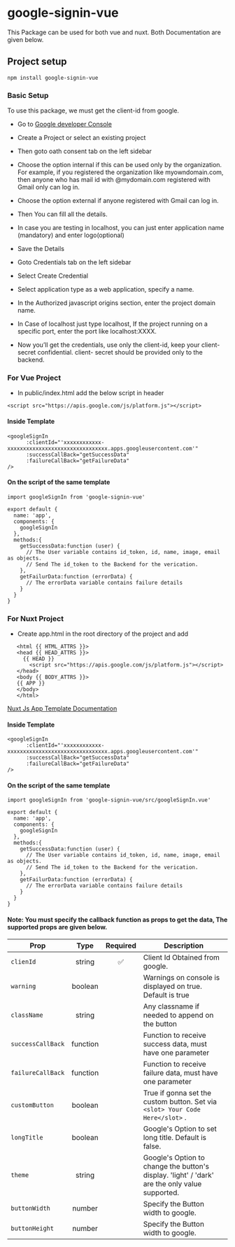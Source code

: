 # google-signin-vue

This Package can be used for both vue and nuxt. Both Documentation are given below.

## Project setup
```
npm install google-signin-vue
```
### Basic Setup
 To use this package, we must get the client-id from google. 
 
 - Go to [Google developer Console](https://console.developers.google.com/apis/dashboard)
 
 - Create a Project or select an existing project
 
 - Then goto oath consent tab on the left sidebar
 
 - Choose the option internal if this can be used only by the organization. For example, if you registered the organization like myowndomain.com, then anyone who has mail id with @mydomain.com registered with Gmail only can log in.
 
 - Choose the option external if anyone registered with Gmail can log in.
 
 - Then You can fill all the details.
 
 - In case you are testing in localhost, you can just enter application name (mandatory) and enter logo(optional) 
 
 - Save the Details
 
 - Goto Credentials tab on the left sidebar
 
 - Select Create Credential
 
 - Select application type as a web application, specify a name.
 
 - In the Authorized javascript origins section, enter the project domain name.
 
 - In Case of localhost just type localhost, If the project running on a specific port, enter the port like localhost:XXXX.
 
 - Now you’ll get the credentials, use only the client-id, keep your client- secret confidential. client- secret should be provided only to the backend.

### For Vue Project
- In public/index.html add the below script in header
```
<script src="https://apis.google.com/js/platform.js"></script>
```
#### Inside Template
```
<googleSignIn
      :clientId="'xxxxxxxxxxxx-xxxxxxxxxxxxxxxxxxxxxxxxxxxxxxxx.apps.googleusercontent.com'"
      :successCallBack="getSuccessData"
      :failureCallBack="getFailureData"
/>
```
#### On the script of the same template
```
import googleSignIn from 'google-signin-vue'

export default {
  name: 'app',
  components: {
    googleSignIn
  },
  methods:{
    getSuccessData:function (user) {
      // The User variable contains id_token, id, name, image, email as objects.
      // Send The id_token to the Backend for the verication.
    },
    getFailurData:function (errorData) {
      // The errorData variable contains failure details
    }
  }
}
```

### For Nuxt Project
 - Create app.html in the root directory of the project and add
 ```<!DOCTYPE html>
    <html {{ HTML_ATTRS }}>
    <head {{ HEAD_ATTRS }}>
      {{ HEAD }}
        <script src="https://apis.google.com/js/platform.js"></script>
    </head>
    <body {{ BODY_ATTRS }}>
    {{ APP }}
    </body>
    </html>
```
[Nuxt Js App Template Documentation](https://nuxtjs.org/guide/views#app-template)


#### Inside Template
```
<googleSignIn
      :clientId="'xxxxxxxxxxxx-xxxxxxxxxxxxxxxxxxxxxxxxxxxxxxxx.apps.googleusercontent.com'"
      :successCallBack="getSuccessData"
      :failureCallBack="getFailureData"
/>
```
#### On the script of the same template
```
import googleSignIn from 'google-signin-vue/src/googleSignIn.vue'

export default {
  name: 'app',
  components: {
    googleSignIn
  },
  methods:{
    getSuccessData:function (user) {
      // The User variable contains id_token, id, name, image, email as objects.
      // Send The id_token to the Backend for the verication.
    },
    getFailurData:function (errorData) {
      // The errorData variable contains failure details
    }
  }
}
```
#### Note: You must specify the callback function as props to get the data, The supported props are given below.

| Prop                                                    |   Type   |      Required      | Description                                                                                      |
| ------------------------------------------------------- | :------: | :----------------: | ------------------------------------------------------------------------------------------------ |
| `clienId`                                               |  string  | :white_check_mark: | Client Id Obtained from google.                                                                  |
| `warning`                                               |  boolean |                    | Warnings on console is displayed on true. Default is true                                        |
| `className`                                             |  string  |                    | Any classname if needed to append on the button                                                  |
| `successCallBack`                                       | function |                    | Function to receive success data, must have one parameter                                        |
| `failureCallBack`                                       | function |                    | Function to receive failure data, must have one parameter                                        |
| `customButton`                                          |  boolean |                    | True if gonna set the custom button. Set via `<slot> Your Code Here</slot>` .                    |
| `longTitle`                                             |  boolean |                    | Google's Option to set long title. Default is false.                                             |
| `theme`                                                 |  string  |                    | Google's Option to change the button's display. 'light' / 'dark' are the only value supported.   |
| `buttonWidth`                                           |  number  |                    | Specify the Button width to google.                                                              |
| `buttonHeight`                                          |  number  |                    | Specify the Button width to google.                                                              |


